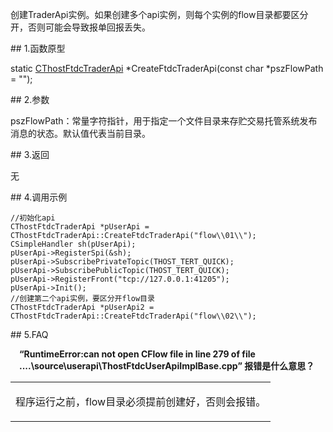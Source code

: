 <p>创建TraderApi实例。如果创建多个api实例，则每个实例的flow目录都要区分开，否则可能会导致报单回报丢失。</p>
<span class="anchor" id="19c63d32-0ed2-4fc8-9af5-74a571b7da26"></span>
## 1.函数原型
<p>static <a href="../_CTHOSTFTDCTRADERSPI/">CThostFtdcTraderApi</a> *CreateFtdcTraderApi(const char *pszFlowPath = "");</p>
<span class="anchor" id="9a3389ce-45d8-41ef-8e5a-06747afcb0dd"></span>
## 2.参数
<p>pszFlowPath：常量字符指针，用于指定一个文件目录来存贮交易托管系统发布消息的状态。默认值代表当前目录。</p>
<span class="anchor" id="ef946152-22d1-459f-965d-3069d0a91b23"></span>
## 3.返回
<p>无</p>
<span class="anchor" id="8b0eac97-a3f2-4562-b65a-f2840960d07a"></span>
## 4.调用示例
<pre><code>//初始化api
CThostFtdcTraderApi *pUserApi = CThostFtdcTraderApi::CreateFtdcTraderApi("flow\\01\\");
CSimpleHandler sh(pUserApi);
pUserApi-&gt;RegisterSpi(&amp;sh);
pUserApi-&gt;SubscribePrivateTopic(THOST_TERT_QUICK);
pUserApi-&gt;SubscribePublicTopic(THOST_TERT_QUICK);
pUserApi-&gt;RegisterFront("tcp://127.0.0.1:41205");
pUserApi-&gt;Init();
//创建第二个api实例，要区分开flow目录
CThostFtdcTraderApi *pUserApi2 = CThostFtdcTraderApi::CreateFtdcTraderApi("flow\\02\\");
</code></pre>
<span class="anchor" id="fbbf34f1-35a6-4411-882b-62e8e3666008"></span>
## 5.FAQ
<p><div class="region_i"><p class="region_header" id="region_header_1" style="padding-left: 1em;font-weight : bold;text-indent: 0px;text-align: left;">“RuntimeError:can not open CFlow file in line 279 of file ....\source\userapi\ThostFtdcUserApiImplBase.cpp” 报错是什么意思？</p><div class="region_panel" id="region_panel_1" style="display:block;"><table><tr><td>
<p>程序运行之前，flow目录必须提前创建好，否则会报错。</p>
</td></tr></table>
</div><p class="region_tail" id="region_tail_1" style="border-top-color:transparent;border-bottom-width:0;"></p></div></p>
